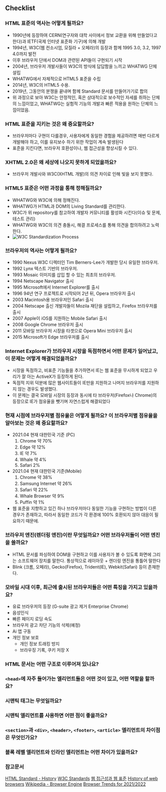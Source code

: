 ## Checklist
### HTML 표준의 역사는 어떻게 될까요?
- 1990년에 등장하여 CERN(연구자와 대학 사이에서 정보 교환을 위해 만들었다고 한다)과 IETF(국제 인터넷 표준화 기구)에 의해 개발
- 1994년, W3C(웹 컨소시엄, 모질라 + 오페라)의 등장과 함께 1995 3.0, 3.2, 1997 4.0까지 발전
- 이후 브라우저 단에서 DOM과 관련된 API들이 구현되기 시작
- 2004년, 브라우저 개발사들이 W3C의 방식에 답답함을 느끼고 WHATWG 단체 설립
- WHATWG에서 자체적으로 HTML5 표준을 수립
- 2014년, W3C의 HTML5 수용. 
- 2019년, 그동안의 분쟁을 끝내며 함께 Standard 문서를 만들어가기로 합의
- 위 과정으로 보아 W3C는 안정적인, 혹은 상대적으로 보수적인 자세를 취하는 단체의 느낌이었고, WHATWG는 실험적 기능의 개발과 빠른 적용을 원하는 단체의 느낌이었음.

### HTML 표준을 지키는 것은 왜 중요할까요?
- 브라우저마다 구현이 다를경우, 사용자에게 동일한 경험을 제공하려면 매번 다르게 개발해야 하고, 이를 유지보수 하기 위한 작업이 계속 발생된다
- 표준을 지킨다면, 브라우저 호환성이나, 웹 접근성을 향상시킬 수 있다.
### XHTML 2.0은 왜 세상에 나오지 못하게 되었을까요?
- 브라우저 개발사와 W3C(XHTML 개발)의 의견 차이로 인해 빛을 보지 못했다. 
### HTML5 표준은 어떤 과정을 통해 정해질까요?
- WHATWG와 W3C에 의해 정해진다.
- WHATWG가 HTML과 DOM의 Living Standard를 관리한다.
- W3C가 위 repository를 참고하여 개발자 커뮤니티를 활성화 시킨다(이슈 및 문제, 테스트 관리)
- WHATWG와 W3C의 의견 충돌시, 해결 프로세스를 통해 의견을 합의하려고 노력한다.
- ![W3C Standardization Process](https://seulbinim.github.io/WSA/images/standards/process.png)

### 브라우저의 역사는 어떻게 될까요?
- 1990 Nexus W3C 디렉터인 Tim Berners-Lee가 개발한 당시 유일한 브라우저.
- 1992 Lynx 텍스트 기반의 브라우저.
- 1993 Mosaic 이미지를 삽입 할 수 있는 최초의 브라우저. 
- 1994 Netscape Navigator 출시
- 1995 Microsoft에서 Internet Explorer를 출시
- 1996 94년 연구 프로젝트로 시작되어 2년 뒤, Opera 브라우저 출시
- 2003 Macintosh용 브라우저인 Safari 출시
- 2004 Netscape 출신 개발자들이 Mozila 재단을 설립하고, Firefox 브라우저를 출시
- 2007 Apple이 iOS를 지원하는 Mobile Safari 출시
- 2008 Google Chrome 브라우저 출시
- 2011 모바일 브라우저 시장을 타겟으로 Opera Mini 브라우저 출시
- 2015 Microsoft가 Edge 브라우저를 출시

### Internet Explorer가 브라우저 시장을 독점하면서 어떤 문제가 일어났고, 이 문제는 어떻게 해결되었을까요?
- 시장을 독점하고, 비표준 기능들을 추가하면서 IE는 웹 표준을 무시하게 되었고 우리가 잘 아는 ActiveX가 등장하게 된다.
- 독점적 지위 덕분에 많은 웹사이트들이 IE만을 지원하고 나머지 브라우저를 지원하지 않는 경우도 발생했다.
- 이 문제는 결국 모바일 시장의 등장과 동시에 타 브라우저(Firefox나 Chrome)의 등장으로 IE가 점유율을 뺏기며 자연스럽게 해결되었다

### 현재 시점에 브라우저별 점유율은 어떻게 될까요? 이 브라우저별 점유율을 알아보는 것은 왜 중요할까요?
- 2021.04 현재 대한민국 기준 (PC)
    1. Chrome 약 70%
    2. Edge 약 12%
    3. IE 약 7%
    4. Whale 약 4%
    5. Safari 2%
- 2021.04 현재 대한민국 기준(Mobile)
    1. Chrome 약 38%
    2. Samsung Internet 약 26%
    3. Safari 약 22%
    4. Whale Browser 약 9%
    5. Puffin 약 1%
- 웹 표준을 지향하고 있긴 하나 브라우저마다 동일한 기능을 구현하는 방법이 다른 경우가 존재하고, 따라서 동일한 코드가 각 환경에 100% 호환되지 않아 대응이 필요하기 때문에.

### 브라우저 엔진(렌더링 엔진)이란 무엇일까요? 어떤 브라우저들이 어떤 엔진을 쓸까요?
- HTML 문서를 파싱하여 DOM을 구현하고 이를 사용자가 볼 수 있도록 화면에 그리는 소프트웨어 장치를 말한다. 통상적으로 레이아웃 + 렌더링 엔진을 통틀어 말한다
- Blink (크롬, 오페라), Gecko(Firefox), Trident(IE), Webkit(Safari) 등이 존재한다.
### 모바일 시대 이후, 최근에 출시된 브라우저들은 어떤 특징을 가지고 있을까요?
- 유료 브라우저의 등장 (G-suite 광고 제거 Enterprise Chrome)
- 음성인식
- 빠른 페이지 로딩 속도
- 브라우저 광고 차단 기능의 삭제(예정)
- Ai 앱 구동
- 개인 정보 보호
    - 개인 정보 트래킹 방지
    - 브라우징 기록, 쿠키 저장 X

### HTML 문서는 어떤 구조로 이루어져 있나요?
### `<head>`에 자주 들어가는 엘리먼트들은 어떤 것이 있고, 어떤 역할을 할까요?
### 시맨틱 태그는 무엇일까요?
### 시맨틱 엘리먼트를 사용하면 어떤 점이 좋을까요?
### `<section>`과 `<div>`, `<header>`, `<footer>`, `<article>` 엘리먼트의 차이점은 무엇인가요?
### 블록 레벨 엘리먼트와 인라인 엘리먼트는 어떤 차이가 있을까요?

### 참고문서
[HTML Standard - History](https://html.spec.whatwg.org/#history-2)
[W3C Standards](https://www.sitepoint.com/importance-web-standards/)
[웹 접근성과 웹 표준](https://seulbinim.github.io/WSA/accessibility.html)
[History of web browsers](https://smartbear.com/blog/history-of-web-browsers/)
[Wikipedia - Browser Engine](https://ko.wikipedia.org/wiki/브라우저_엔진)
[Browser Trends for 2021/2022](https://financesonline.com/browser-trends/)